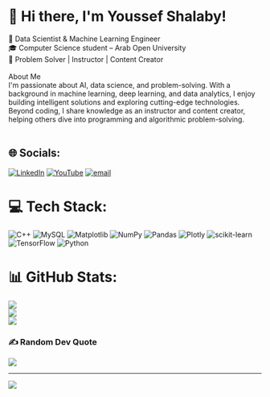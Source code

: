 # 👋 Hi there, I'm Youssef Shalaby!
🚀 Data Scientist & Machine Learning Engineer<br>🎓 Computer Science student – Arab Open University<br>🧠 Problem Solver | Instructor | Content Creator<br><br>About Me<br>I'm passionate about AI, data science, and problem-solving. With a background in machine learning, deep learning, and data analytics, I enjoy building intelligent solutions and exploring cutting-edge technologies. Beyond coding, I share knowledge as an instructor and content creator, helping others dive into programming and algorithmic problem-solving.<br><br>


## 🌐 Socials:
[![LinkedIn](https://img.shields.io/badge/LinkedIn-%230077B5.svg?logo=linkedin&logoColor=white)](https://linkedin.com/in/youssifshalaby) [![YouTube](https://img.shields.io/badge/YouTube-%23FF0000.svg?logo=YouTube&logoColor=white)](https://youtube.com/@shalaby18) [![email](https://img.shields.io/badge/Email-D14836?logo=gmail&logoColor=white)](mailto:youssifshalabe@gmail.com) 

# 💻 Tech Stack:
![C++](https://img.shields.io/badge/c++-%2300599C.svg?style=for-the-badge&logo=c%2B%2B&logoColor=white) ![MySQL](https://img.shields.io/badge/mysql-4479A1.svg?style=for-the-badge&logo=mysql&logoColor=white) ![Matplotlib](https://img.shields.io/badge/Matplotlib-%23ffffff.svg?style=for-the-badge&logo=Matplotlib&logoColor=black) ![NumPy](https://img.shields.io/badge/numpy-%23013243.svg?style=for-the-badge&logo=numpy&logoColor=white) ![Pandas](https://img.shields.io/badge/pandas-%23150458.svg?style=for-the-badge&logo=pandas&logoColor=white) ![Plotly](https://img.shields.io/badge/Plotly-%233F4F75.svg?style=for-the-badge&logo=plotly&logoColor=white) ![scikit-learn](https://img.shields.io/badge/scikit--learn-%23F7931E.svg?style=for-the-badge&logo=scikit-learn&logoColor=white) ![TensorFlow](https://img.shields.io/badge/TensorFlow-%23FF6F00.svg?style=for-the-badge&logo=TensorFlow&logoColor=white) ![Python](https://img.shields.io/badge/python-3670A0?style=for-the-badge&logo=python&logoColor=ffdd54)
# 📊 GitHub Stats:
![](https://github-readme-stats.vercel.app/api?username=youssifshalaby&theme=dark&hide_border=false&include_all_commits=false&count_private=false)<br/>
![](https://nirzak-streak-stats.vercel.app/?user=youssifshalaby&theme=dark&hide_border=false)<br/>
![](https://github-readme-stats.vercel.app/api/top-langs/?username=youssifshalaby&theme=dark&hide_border=false&include_all_commits=false&count_private=false&layout=compact)

### ✍️ Random Dev Quote
![](https://quotes-github-readme.vercel.app/api?type=horizontal&theme=radical)

---
[![](https://visitcount.itsvg.in/api?id=youssifshalaby&icon=0&color=0)](https://visitcount.itsvg.in)

<!-- Proudly created with GPRM ( https://gprm.itsvg.in ) -->
